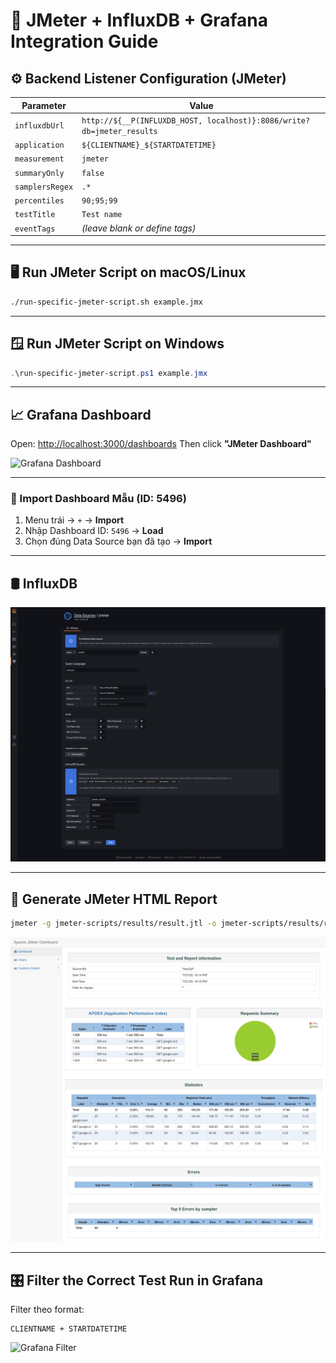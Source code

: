 
# 🧪 JMeter + InfluxDB + Grafana Integration Guide

## ⚙️ Backend Listener Configuration (JMeter)

| Parameter                | Value                                                                 |
|--------------------------|-----------------------------------------------------------------------|
| `influxdbUrl`           | `http://${__P(INFLUXDB_HOST, localhost)}:8086/write?db=jmeter_results` |
| `application`           | `${CLIENTNAME}_${STARTDATETIME}`                                       |
| `measurement`           | `jmeter`                                                               |
| `summaryOnly`           | `false`                                                                |
| `samplersRegex`         | `.*`                                                                   |
| `percentiles`           | `90;95;99`                                                             |
| `testTitle`             | `Test name`                                                            |
| `eventTags`             | *(leave blank or define tags)*                                         |

---

## 🖥️ Run JMeter Script on macOS/Linux

```bash
./run-specific-jmeter-script.sh example.jmx
````

---

## 🪟 Run JMeter Script on Windows

```powershell
.\run-specific-jmeter-script.ps1 example.jmx
```

---

## 📈 Grafana Dashboard

Open: [http://localhost:3000/dashboards](http://localhost:3000/dashboards)
Then click **"JMeter Dashboard"**

![Grafana Dashboard](docs/images/Grafana.png)

---

### 🔗 Import Dashboard Mẫu (ID: 5496)

1. Menu trái → `+` → **Import**
2. Nhập Dashboard ID: `5496` → **Load**
3. Chọn đúng Data Source bạn đã tạo → **Import**

---

## 🛢️ InfluxDB

![InfluxDB](docs/images/InfuxDB.png)

---

## 📑 Generate JMeter HTML Report

```bash
jmeter -g jmeter-scripts/results/result.jtl -o jmeter-scripts/results/report
```

![Basic HTML Report](Basic%20Report.png)

---

## 🎛️ Filter the Correct Test Run in Grafana

Filter theo format:

```
CLIENTNAME + STARTDATETIME
```

![Grafana Filter](docs/images/Grafana_filter.png)




